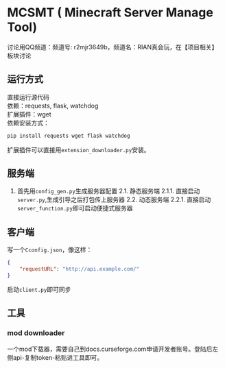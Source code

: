 # MCSMT ( Minecraft Server Manage Tool)
讨论用QQ频道：频道号: r2mjr3649b，频道名：RIAN真会玩，在【项目相关】板块讨论
## 运行方式
直接运行源代码   
依赖：requests, flask, watchdog  
扩展插件：wget  
依赖安装方式：  
```bash
pip install requests wget flask watchdog
```
扩展插件可以直接用`extension_downloader.py`安装。  
## 服务端
1. 首先用`config_gen.py`生成服务器配置
2.1. 静态服务端
2.1.1. 直接启动`server.py`,生成引导之后打包传上服务器
2.2. 动态服务端
2.2.1. 直接启动`server_function.py`即可启动便捷式服务器
## 客户端
写一个`Cconfig.json`，像这样：
```json
{
    "requestURL": "http://api.example.com/"
}
```
启动`client.py`即可同步
## 工具
### mod downloader
一个mod下载器，需要自己到docs.curseforge.com申请开发者账号。登陆后左侧api-复制token-粘贴进工具即可。
